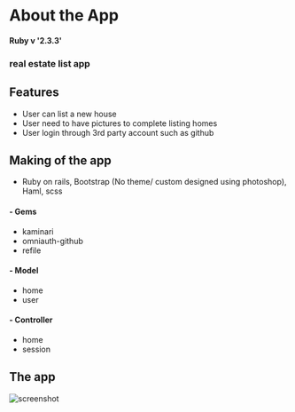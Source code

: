 # About the App

#### Ruby v '2.3.3'

### real estate list app

## Features
- User can list a new house
- User need to have pictures to complete listing homes
- User login through 3rd party account such as github

## Making of the app
- Ruby on rails, Bootstrap (No theme/ custom designed using photoshop), Haml, scss

#### - Gems
  * kaminari
  * omniauth-github
  * refile

#### - Model
  * home
  * user

#### - Controller
  * home
  * session

## The app

![screenshot](homesweethome.gif)  
